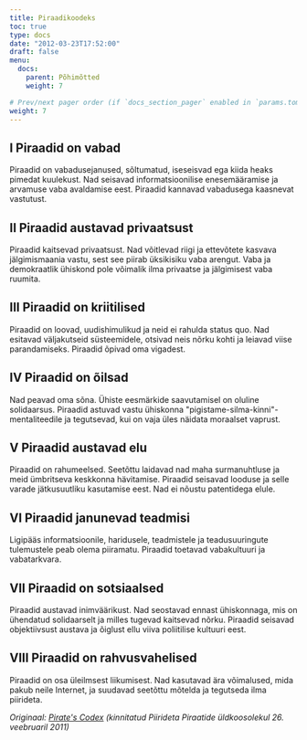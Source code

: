 ```yaml
---
title: Piraadikoodeks
toc: true
type: docs
date: "2012-03-23T17:52:00"
draft: false
menu:
  docs:
    parent: Põhimõtted
    weight: 7

# Prev/next pager order (if `docs_section_pager` enabled in `params.toml`)
weight: 7
---
```


## I Piraadid on vabad

Piraadid on vabadusejanused, sõltumatud, iseseisvad ega kiida heaks pimedat kuulekust. Nad seisavad informatsioonilise enesemääramise ja arvamuse vaba avaldamise eest. Piraadid kannavad vabadusega kaasnevat vastutust.

## II Piraadid austavad privaatsust

Piraadid kaitsevad privaatsust. Nad võitlevad riigi ja ettevõtete kasvava jälgimismaania vastu, sest see piirab üksikisiku vaba arengut. Vaba ja demokraatlik ühiskond pole võimalik ilma privaatse ja jälgimisest vaba ruumita.

## III Piraadid on kriitilised

Piraadid on loovad, uudishimulikud ja neid ei rahulda status quo. Nad esitavad väljakutseid süsteemidele, otsivad neis nõrku kohti ja leiavad viise parandamiseks. Piraadid õpivad oma vigadest.

## IV Piraadid on õilsad

Nad peavad oma sõna. Ühiste eesmärkide saavutamisel on oluline solidaarsus. Piraadid astuvad vastu ühiskonna "pigistame-silma-kinni"-mentaliteedile ja tegutsevad, kui on vaja üles näidata moraalset vaprust.

## V Piraadid austavad elu

Piraadid on rahumeelsed. Seetõttu laidavad nad maha surmanuhtluse ja meid ümbritseva keskkonna hävitamise. Piraadid seisavad looduse ja selle varade jätkusuutliku kasutamise eest. Nad ei nõustu patentidega elule.

## VI Piraadid janunevad teadmisi

Ligipääs informatsioonile, haridusele, teadmistele ja teadusuuringute tulemustele peab olema piiramatu. Piraadid toetavad vabakultuuri ja vabatarkvara.

## VII Piraadid on sotsiaalsed

Piraadid austavad inimväärikust. Nad seostavad ennast ühiskonnaga, mis on ühendatud solidaarselt ja milles tugevad kaitsevad nõrku. Piraadid seisavad objektiivsust austava ja õiglust ellu viiva poliitilise kultuuri eest.

## VIII Piraadid on rahvusvahelised

Piraadid on osa üleilmsest liikumisest. Nad kasutavad ära võimalused, mida pakub neile Internet, ja suudavad seetõttu mõtelda ja tegutseda ilma piirideta. 

_Originaal: [Pirate's Codex](https://web.archive.org/web/20170228071426/https://pirates-without-borders.org/pirate-codex/) (kinnitatud Piirideta Piraatide üldkoosolekul 26. veebruaril 2011)_
